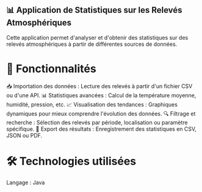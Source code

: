 ## 📊 Application de Statistiques sur les Relevés Atmosphériques
Cette application permet d'analyser et d'obtenir des statistiques sur des relevés atmosphériques à partir de différentes sources de données.

# 🚀 Fonctionnalités
📥 Importation des données : Lecture des relevés à partir d'un fichier CSV ou d'une API.
📊 Statistiques avancées : Calcul de la température moyenne, humidité, pression, etc.
📈 Visualisation des tendances : Graphiques dynamiques pour mieux comprendre l'évolution des données.
🔍 Filtrage et recherche : Sélection des relevés par période, localisation ou paramètre spécifique.
💾 Export des résultats : Enregistrement des statistiques en CSV, JSON ou PDF.

# 🛠️ Technologies utilisées
Langage : Java
